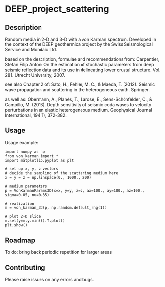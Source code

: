 # DEEP_project_scattering

## Description
Random media in 2-D and 3-D with a von Karman spectrum. Developed in the context of the DEEP geothermica project by the Swiss Seismological Service and Mondaic Ltd.

based on the description, formulae and recommendations from:
Carpentier, Stefan Filip Anton:
On the estimation of stochastic parameters from deep seismic reflection data and its use in delineating lower crustal structure.
Vol. 281. Utrecht University, 2007.

see also Chapter 2 of:
Sato, H., Fehler, M. C., & Maeda, T. (2012). 
Seismic wave propagation and scattering in the heterogeneous earth. Springer.

as well as:
Obermann, A., Planès, T., Larose, E., Sens-Schönfelder, C., & Campillo, M. (2013). Depth sensitivity of seismic coda waves to velocity perturbations in an elastic heterogeneous medium. Geophysical Journal International, 194(1), 372-382.


## Usage
Usage example:
```
import numpy as np
from von_karman import *
import matplotlib.pyplot as plt

# set up x, y, z vectors
# decide the sampling of the scattering medium here
x = y = z = np.linspace(0., 1000., 200)

# medium parameters
p = VonKarmanParams3D(x=x, y=y, z=z, ax=100., ay=100., az=100., sigma=0.05, nu=0.35)

# realization
m = von_karman_3d(p, np.random.default_rng(1))

# plot 2-D slice
m.sel(y=m.y.min()).T.plot()
plt.show()
```

## Roadmap
To do: bring back periodic repetition for larger areas

## Contributing
Please raise issues on any errors and bugs.
